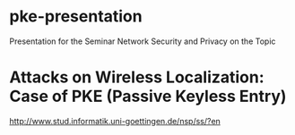 pke-presentation
==========
Presentation for the Seminar Network Security and Privacy on the Topic

Attacks on Wireless Localization: Case of PKE (Passive Keyless Entry)
=====================================================================

http://www.stud.informatik.uni-goettingen.de/nsp/ss/?en
